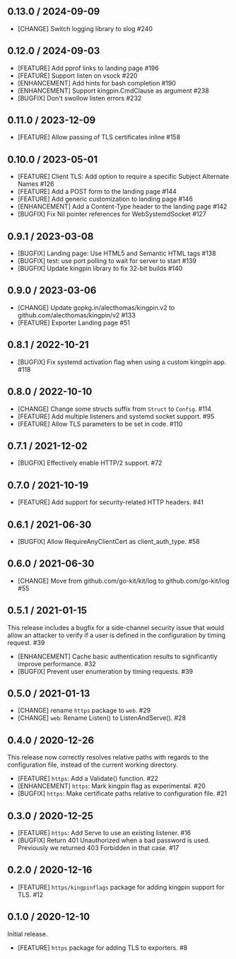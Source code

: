 ## 0.13.0 / 2024-09-09

* [CHANGE] Switch logging library to slog #240

## 0.12.0 / 2024-09-03

* [FEATURE] Add pprof links to landing page #196
* [FEATURE] Support listen on vsock #220
* [ENHANCEMENT] Add hints for bash completion #190
* [ENHANCEMENT] Support kingpin.CmdClause as argument #238
* [BUGFIX] Don't swollow listen errors #232

## 0.11.0 / 2023-12-09

* [FEATURE] Allow passing of TLS certificates inline #158

## 0.10.0 / 2023-05-01

* [FEATURE] Client TLS: Add option to require a specific Subject Alternate Names #126
* [FEATURE] Add a POST form to the landing page #144
* [FEATURE] Add generic customization to landing page #146
* [ENHANCEMENT] Add a Content-Type header to the landing page #142
* [BUGFIX] Fix Nil pointer references for WebSystemdSocket #127

## 0.9.1 / 2023-03-08

* [BUGFIX] Landing page: Use HTML5 and Semantic HTML tags #138
* [BUGFIX] test: use port polling to wait for server to start #139
* [BUGFIX] Update kingpin library to fix 32-bit builds #140

## 0.9.0 / 2023-03-06

* [CHANGE] Update gopkg.in/alecthomas/kingpin.v2 to github.com/alecthomas/kingpin/v2 #133
* [FEATURE] Exporter Landing page #51

## 0.8.1 / 2022-10-21

* [BUGFIX] Fix systemd activation flag when using a custom kingpin app. #118

## 0.8.0 / 2022-10-10

* [CHANGE] Change some structs suffix from `Struct` to `Config`. #114
* [FEATURE] Add multiple listeners and systemd socket support. #95
* [FEATURE] Allow TLS parameters to be set in code. #110

## 0.7.1 / 2021-12-02

* [BUGFIX] Effectively enable HTTP/2 support. #72

## 0.7.0 / 2021-10-19

* [FEATURE] Add support for security-related HTTP headers. #41

## 0.6.1 / 2021-06-30

* [BUGFIX] Allow RequireAnyClientCert as client_auth_type. #58

## 0.6.0 / 2021-06-30

* [CHANGE] Move from github.com/go-kit/kit/log to github.com/go-kit/log #55

## 0.5.1 / 2021-01-15

This release includes a bugfix for a side-channel security issue that would
allow an attacker to verify if a user is defined in the configuration by timing
request. #39

* [ENHANCEMENT] Cache basic authentication results to significantly improve
  performance. #32
* [BUGFIX] Prevent user enumeration by timing requests. #39

## 0.5.0 / 2021-01-13

* [CHANGE] rename `https` package to `web`. #29
* [CHANGE] `web`: Rename Listen() to ListenAndServe(). #28

## 0.4.0 / 2020-12-26

This release now correctly resolves relative paths with regards to the
configuration file, instead of the current working directory.

* [FEATURE] `https`: Add a Validate() function. #22
* [ENHANCEMENT] `https`: Mark kingpin flag as experimental. #20
* [BUGFIX] `https`: Make certificate paths relative to configuration file. #21

## 0.3.0 / 2020-12-25

* [FEATURE] `https`: Add Serve to use an existing listener. #16
* [BUGFIX] Return 401 Unauthorized when a bad password is used. Previously we
  returned 403 Forbidden in that case. #17

## 0.2.0 / 2020-12-16

* [FEATURE] `https/kingpinflags` package for adding kingpin support for TLS. #12

## 0.1.0 / 2020-12-10

Initial release.

* [FEATURE] `https` package for adding TLS to exporters. #8
